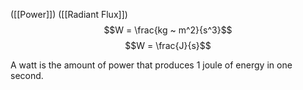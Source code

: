 ([[Power]])
([[Radiant Flux]])
$$W = \frac{kg ~ m^2}{s^3}$$
$$W = \frac{J}{s}$$

A watt is the amount of power that produces 1 joule of energy in one second.